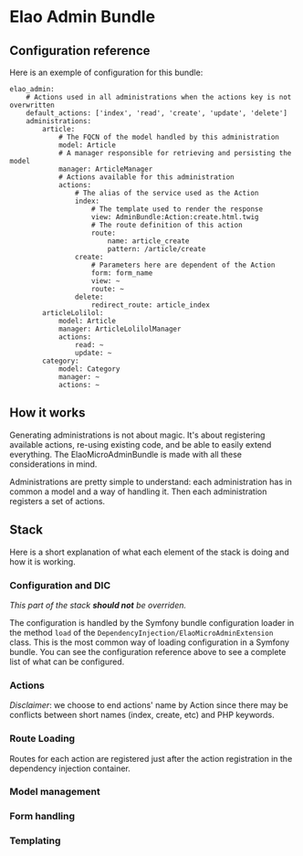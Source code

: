 Elao Admin Bundle
=================


## Configuration reference

Here is an exemple of configuration for this bundle:

```
elao_admin:
    # Actions used in all administrations when the actions key is not overwritten
    default_actions: ['index', 'read', 'create', 'update', 'delete']
    administrations:
        article:
            # The FQCN of the model handled by this administration
            model: Article
            # A manager responsible for retrieving and persisting the model
            manager: ArticleManager
            # Actions available for this administration
            actions:
                # The alias of the service used as the Action
                index:
                    # The template used to render the response
                    view: AdminBundle:Action:create.html.twig
                    # The route definition of this action
                    route:
                        name: article_create
                        pattern: /article/create
                create:
                    # Parameters here are dependent of the Action
                    form: form_name
                    view: ~
                    route: ~
                delete:
                    redirect_route: article_index
        articleLolilol:
            model: Article
            manager: ArticleLolilolManager
            actions:
                read: ~
                update: ~
        category:
            model: Category
            manager: ~
            actions: ~
```

## How it works

Generating administrations is not about magic. It's about registering available
actions, re-using existing code, and be able to easily extend everything. The
ElaoMicroAdminBundle is made with all these considerations in mind.

Administrations are pretty simple to understand: each administration has in
common a model and a way of handling it. Then each administration registers a
set of actions.

## Stack

Here is a short explanation of what each element of the stack is doing and how
it is working.

### Configuration and DIC

_This part of the stack **should not** be overriden._

The configuration is handled by the Symfony bundle configuration loader in the
method `load` of the `DependencyInjection/ElaoMicroAdminExtension` class. This
is the most common way of loading configuration in a Symfony bundle. You can see
the configuration reference above to see a complete list of what can be
configured.



### Actions

_Disclaimer_: we choose to end actions' name by Action since there may be
conflicts between short names (index, create, etc) and PHP keywords.

### Route Loading

Routes for each action are registered just after the action registration in the
dependency injection container.

### Model management

### Form handling

### Templating
